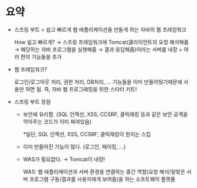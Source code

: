 # 요약

- 스프링 부트 = 쉽고 빠르게 웹 애플리케이션을 만들게 하는 자바의 웹 프레임워크
    
    How 쉽고 빠르게? → 스프링 프레임워크에 Tomcat(클라이언트의 요청 해석해줌 → 해당하는 자바 프로그램을 실행해줌 → 결과 응답해줌)이라는 서버를 내장 + 여러 편의 기능들을 추가
    

- 웹 프레임워크?
    
    로그인/로그아웃 처리, 권한 처리, DB처리, … 기능들을 이미 만들어뒀기때문에 사용만 하면 됨. 즉, 자바 웹 프로그래밍을 위한 스타터 키트!
    

- 스프링 부트 장점
    - 보안에 유리함. (SQL 인젝션, XSS, CCSRF, 클릭재킹 등과 같은 보안 공격을 막아주는 코드가 이미 짜여있음)
        
        *일단, SQL 인젝션, XSS, CCSRF, 클릭재킹이 뭔지는 스킵
        
    - 이미 만들어진 기능이 많다. (로그인, 페이징, …)
    - WAS가 필요없다. → Tomcat이 내장!
        
        WAS: 웹 애플리케이션과 서버 환경을 연결하는 중간 역할(요청 해석/알맞은 서버 프로그램 구동/결과를 사용자에게 보여줌)을 하는 소프트웨어 플랫폼
